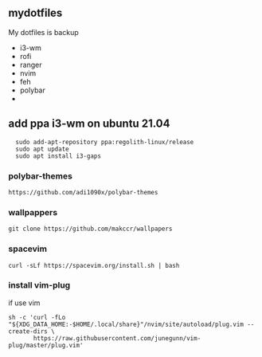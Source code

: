 ## mydotfiles
My dotfiles is  backup
- i3-wm 
- rofi
- ranger 
- nvim 
- feh
- polybar
- 

## add ppa  i3-wm on ubuntu 21.04 
```
  sudo add-apt-repository ppa:regolith-linux/release
  sudo apt update
  sudo apt install i3-gaps
```
### polybar-themes 
```
https://github.com/adi1090x/polybar-themes
```
### wallpappers

```
git clone https://github.com/makccr/wallpapers
```
### spacevim 
```
curl -sLf https://spacevim.org/install.sh | bash
```

### install  vim-plug
if use vim 
```
sh -c 'curl -fLo "${XDG_DATA_HOME:-$HOME/.local/share}"/nvim/site/autoload/plug.vim --create-dirs \
       https://raw.githubusercontent.com/junegunn/vim-plug/master/plug.vim'
```

